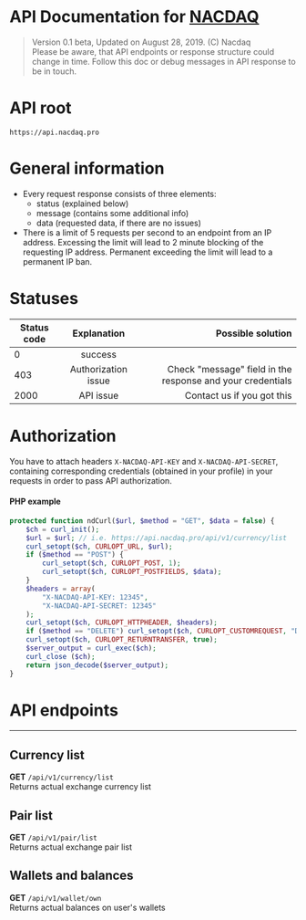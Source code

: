 # API Documentation for [NACDAQ](https://nacdaq.pro)
> Version 0.1 beta, Updated on August 28, 2019. (C) Nacdaq<br>
> Please be aware, that API endpoints or response structure could change in time. Follow this doc or debug messages in API response to be in touch.

# API root
```https://api.nacdaq.pro```

# General information
+ Every request response consists of three elements:
  + status (explained below)
  + message (contains some additional info)
  + data (requested data, if there are no issues)
+ There is a limit of 5 requests per second to an endpoint from an IP address. Excessing the limit will lead to 2 minute blocking of the requesting IP address. Permanent exceeding the limit will lead to a permanent IP ban.

# Statuses
| Status code   | Explanation     | Possible solution  |
| ------------- |:-------------:| -----:|
| 0      | success |  |
| 403      | Authorization issue      |   Check "message" field in the response and your credentials |
| 2000 | API issue      |    Contact us if you got this |

# Authorization
You have to attach headers ```X-NACDAQ-API-KEY``` and ```X-NACDAQ-API-SECRET```, containing corresponding credentials (obtained in your profile) in your requests in order to pass API authorization. 
#### PHP example
```php
protected function ndCurl($url, $method = "GET", $data = false) {
    $ch = curl_init();
    $url = $url; // i.e. https://api.nacdaq.pro/api/v1/currency/list
    curl_setopt($ch, CURLOPT_URL, $url);
    if ($method == "POST") {
        curl_setopt($ch, CURLOPT_POST, 1);
        curl_setopt($ch, CURLOPT_POSTFIELDS, $data);
    }
    $headers = array(
        "X-NACDAQ-API-KEY: 12345",
        "X-NACDAQ-API-SECRET: 12345"
    );
    curl_setopt($ch, CURLOPT_HTTPHEADER, $headers);
    if ($method == "DELETE") curl_setopt($ch, CURLOPT_CUSTOMREQUEST, "DELETE");
    curl_setopt($ch, CURLOPT_RETURNTRANSFER, true);
    $server_output = curl_exec($ch);
    curl_close ($ch);
    return json_decode($server_output);
}
```

# API endpoints
---
## Currency list
**GET** ```/api/v1/currency/list```<br>
Returns actual exchange currency list

## Pair list
**GET** ```/api/v1/pair/list```<br>
Returns actual exchange pair list

## Wallets and balances
**GET** ```/api/v1/wallet/own```<br>
Returns actual balances on user's wallets
